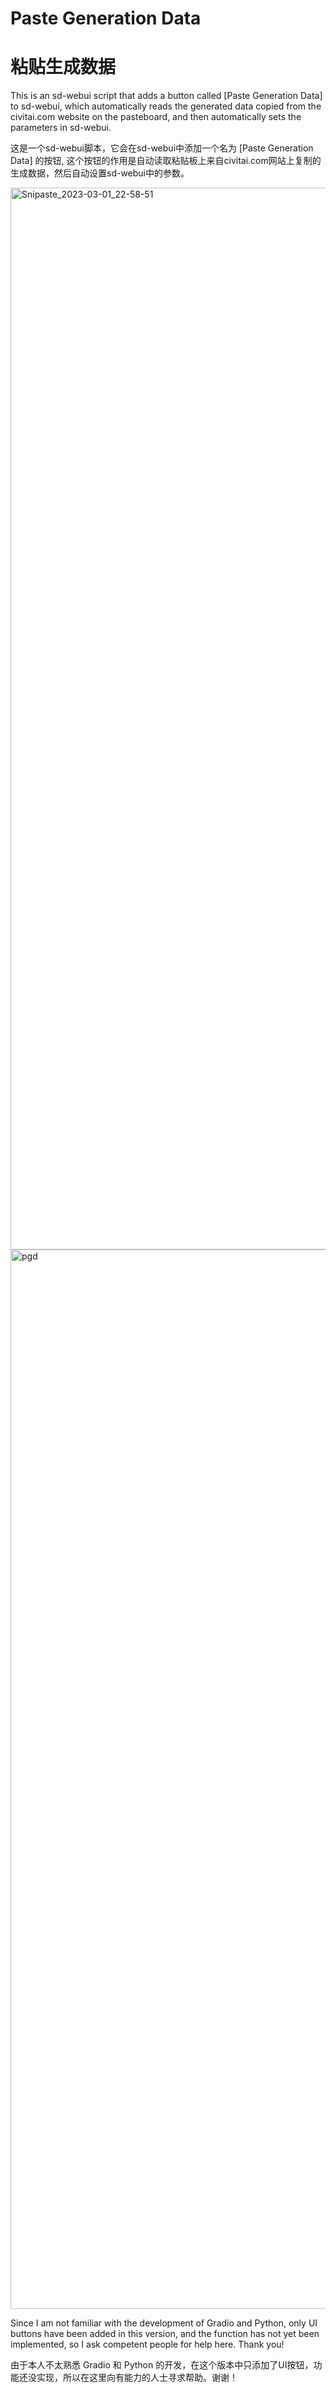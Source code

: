# Paste Generation Data 
# 粘贴生成数据


This is an sd-webui script that adds a button called [Paste Generation Data] to sd-webui, which automatically reads the generated data copied from the civitai.com website on the pasteboard, and then automatically sets the parameters in sd-webui.

这是一个sd-webui脚本，它会在sd-webui中添加一个名为 [Paste Generation Data] 的按钮, 这个按钮的作用是自动读取粘贴板上来自civitai.com网站上复制的生成数据，然后自动设置sd-webui中的参数。

<img width="1699" alt="Snipaste_2023-03-01_22-58-51" src="https://user-images.githubusercontent.com/8871751/222182749-a89a84e0-7426-4806-94c6-d377b394603d.png">

<img width="1695" alt="pgd" src="https://user-images.githubusercontent.com/8871751/222186163-1f900b7f-76cb-400b-bf9d-432513503dda.png">

Since I am not familiar with the development of Gradio and Python, only UI buttons have been added in this version, and the function has not yet been implemented, so I ask competent people for help here. Thank you!

由于本人不太熟悉 Gradio 和 Python 的开发，在这个版本中只添加了UI按钮，功能还没实现，所以在这里向有能力的人士寻求帮助。谢谢！
